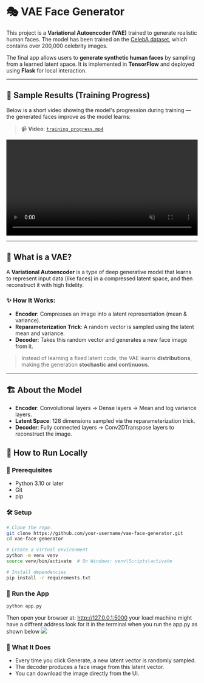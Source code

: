 # 🎭 VAE Face Generator

This project is a **Variational Autoencoder (VAE)** trained to generate realistic human faces. The model has been trained on the [CelebA dataset](http://mmlab.ie.cuhk.edu.hk/projects/CelebA.html), which contains over 200,000 celebrity images. 

The final app allows users to **generate synthetic human faces** by sampling from a learned latent space. It is implemented in **TensorFlow** and deployed using **Flask** for local interaction.

---

## 🧠 Sample Results (Training Progress)

Below is a short video showing the model's progression during training — the generated faces improve as the model learns:

> 📹 **Video**: [`training_progress.mp4`](./training_progress.mp4)

<video src="training_progress.mp4" controls autoplay loop muted width="100%"></video>

---

## 🧬 What is a VAE?

A **Variational Autoencoder** is a type of deep generative model that learns to represent input data (like faces) in a compressed latent space, and then reconstruct it with high fidelity.

### ✨ How It Works:
- **Encoder**: Compresses an image into a latent representation (mean & variance).
- **Reparameterization Trick**: A random vector is sampled using the latent mean and variance.
- **Decoder**: Takes this random vector and generates a new face image from it.

> Instead of learning a fixed latent code, the VAE learns **distributions**, making the generation **stochastic and continuous**.

---

## 🏗️ About the Model

- **Encoder**: Convolutional layers → Dense layers → Mean and log variance layers.
- **Latent Space**: 128 dimensions sampled via the reparameterization trick.
- **Decoder**: Fully connected layers → Conv2DTranspose layers to reconstruct the image.
## 🧪 How to Run Locally

### 🔧 Prerequisites

- Python 3.10 or later  
- Git  
- pip  

### 🛠️ Setup

```bash
# Clone the repo
git clone https://github.com/your-username/vae-face-generator.git
cd vae-face-generator

# Create a virtual environment
python -m venv venv
source venv/bin/activate  # On Windows: venv\Scripts\activate

# Install dependencies
pip install -r requirements.txt
```
### 🚀 Run the App
```bash
python app.py
```
Then open your browser at: http://127.0.0.1:5000
your loacl machine might have a diffrent address look for it in the terminal when you run the app.py as shown below
<img src="address.jpg"></img>

### 🧊 What It Does
- Every time you click Generate, a new latent vector is randomly sampled.
- The decoder produces a face image from this latent vector.
- You can download the image directly from the UI.

